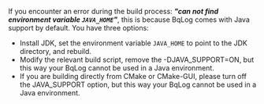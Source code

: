 If you encounter an error during the build process: ***"can not find environment variable `JAVA_HOME`"***, this is because BqLog comes with Java support by default. You have three options: 
- Install JDK, set the environment variable `JAVA_HOME` to point to the JDK directory, and rebuild.  
- Modify the relevant build script, remove the -DJAVA_SUPPORT=ON, but this way your BqLog cannot be used in a Java environment.  
- If you are building directly from CMake or CMake-GUI, please turn off the JAVA_SUPPORT option, but this way your BqLog cannot be used in a Java environment.  